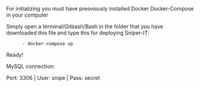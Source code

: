 For initializing you must have preoviously installed Docker Docker-Compose in your computer

  Simply open a terminal/Gitbash/Bash in the folder that you have downloaded this file and type this for deploying Sniper-IT:
  
          - docker-compose up
          
 Ready!
 
 
 MySQL connection:
 
 Port: 3306 |
 User: snipe |
 Pass: secret
